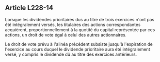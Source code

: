 Article L228-14
----
Lorsque les dividendes prioritaires dus au titre de trois exercices n'ont pas
été intégralement versés, les titulaires des actions correspondantes acquièrent,
proportionnellement à la quotité du capital représentée par ces actions, un
droit de vote égal à celui des autres actionnaires.

Le droit de vote prévu à l'alinéa précédent subsiste jusqu'à l'expiration de
l'exercice au cours duquel le dividende prioritaire aura été intégralement
versé, y compris le dividende dû au titre des exercices antérieurs.
